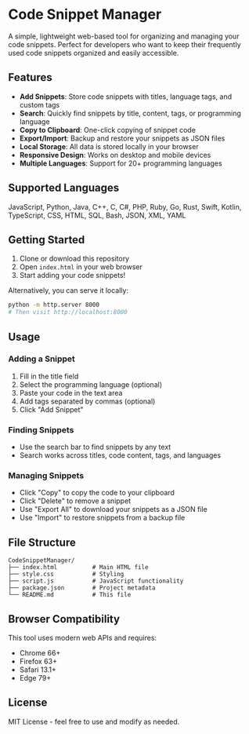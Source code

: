 # Code Snippet Manager

A simple, lightweight web-based tool for organizing and managing your code snippets. Perfect for developers who want to keep their frequently used code snippets organized and easily accessible.

## Features

- **Add Snippets**: Store code snippets with titles, language tags, and custom tags
- **Search**: Quickly find snippets by title, content, tags, or programming language
- **Copy to Clipboard**: One-click copying of snippet code
- **Export/Import**: Backup and restore your snippets as JSON files
- **Local Storage**: All data is stored locally in your browser
- **Responsive Design**: Works on desktop and mobile devices
- **Multiple Languages**: Support for 20+ programming languages

## Supported Languages

JavaScript, Python, Java, C++, C, C#, PHP, Ruby, Go, Rust, Swift, Kotlin, TypeScript, CSS, HTML, SQL, Bash, JSON, XML, YAML

## Getting Started

1. Clone or download this repository
2. Open `index.html` in your web browser
3. Start adding your code snippets!

Alternatively, you can serve it locally:
```bash
python -m http.server 8000
# Then visit http://localhost:8000
```

## Usage

### Adding a Snippet
1. Fill in the title field
2. Select the programming language (optional)
3. Paste your code in the text area
4. Add tags separated by commas (optional)
5. Click "Add Snippet"

### Finding Snippets
- Use the search bar to find snippets by any text
- Search works across titles, code content, tags, and languages

### Managing Snippets
- Click "Copy" to copy the code to your clipboard
- Click "Delete" to remove a snippet
- Use "Export All" to download your snippets as a JSON file
- Use "Import" to restore snippets from a backup file

## File Structure

```
CodeSnippetManager/
├── index.html          # Main HTML file
├── style.css           # Styling
├── script.js           # JavaScript functionality
├── package.json        # Project metadata
└── README.md           # This file
```

## Browser Compatibility

This tool uses modern web APIs and requires:
- Chrome 66+
- Firefox 63+
- Safari 13.1+
- Edge 79+

## License

MIT License - feel free to use and modify as needed.
